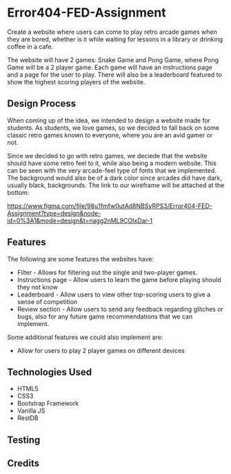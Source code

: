# Error404-FED-Assignment

Create a website where users can come to play retro arcade games when they are bored, whether is it while waiting for lessons in a library or drinking coffee in a cafe. 

The website will have 2 games: Snake Game and Pong Game, where Pong Game will be a 2 player game. Each game will have an instructions page and a page for the user to play. There will also be a leaderboard featured to show the highest scoring players of the website.

## Design Process

When coming up of the idea, we intended to design a website made for students. As students, we love games, so we decided to fall back on some classic retro games known to everyone, where you are an avid gamer or not. 

Since we decided to go with retro games, we deciede that the website should have some retro feel to it, while also being a modern website. This can be seen with the very arcade-feel type of fonts that we implemented. The background would also be of a dark color since arcades did have dark, usually black, backgrounds. The link to our wireframe will be attached at the bottom: 

https://www.figma.com/file/98u1fmfw0utAd8NBSyRPS3/Error404-FED-Assignment?type=design&node-id=0%3A1&mode=design&t=nagg2nML9COIxDar-1 

## Features 

The following are some features the websites have:

- Filter - Allows for filtering out the single and two-player games. 
- Instructions page - Allow users to learn the game before playing should they not know 
- Leaderboard - Allow users to view other top-scoring users to give a sense of competition 
- Review section - Allow users to send any feedback regarding glitches or bugs, also for any future game recommendations that we can implement. 

Some additional features we could also implement are: 
- Allow for users to play 2 player games on different devices 

## Technologies Used 

- HTML5
- CSS3
- Bootstrap Framework 
- Vanilla JS
- RestDB 

## Testing 

## Credits 


